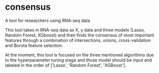# consensus
A tool for researchers using RNA-seq data


This tool takes in RNA-seq data as X, y data and three models (Lasso, Random Forest, XGboost) and then finds the consensus of most important features through a combination of intersections, unions, cross-validation and Boruta feature selection.

At the moment, this tool is focused on the three mentioned algorithms due to the hyperparameter tuning stage and those model should be input and labeled in the order of ['Lasso', 'Random Forest', 'XGBoost'].
